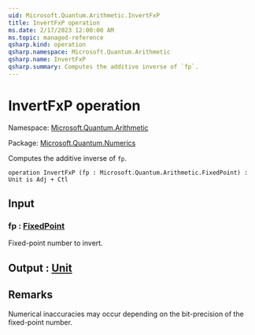 ```yaml
---
uid: Microsoft.Quantum.Arithmetic.InvertFxP
title: InvertFxP operation
ms.date: 2/17/2023 12:00:00 AM
ms.topic: managed-reference
qsharp.kind: operation
qsharp.namespace: Microsoft.Quantum.Arithmetic
qsharp.name: InvertFxP
qsharp.summary: Computes the additive inverse of `fp`.
---
```


# InvertFxP operation

Namespace: [Microsoft.Quantum.Arithmetic](xref:Microsoft.Quantum.Arithmetic)

Package: [Microsoft.Quantum.Numerics](https://nuget.org/packages/Microsoft.Quantum.Numerics)


Computes the additive inverse of `fp`.

```qsharp
operation InvertFxP (fp : Microsoft.Quantum.Arithmetic.FixedPoint) : Unit is Adj + Ctl
```


## Input

### fp : [FixedPoint](xref:Microsoft.Quantum.Arithmetic.FixedPoint)

Fixed-point number to invert.



## Output : [Unit](xref:microsoft.quantum.qsharp.valueliterals#unit-literal)



## Remarks

Numerical inaccuracies may occur depending on thebit-precision of the fixed-point number.
